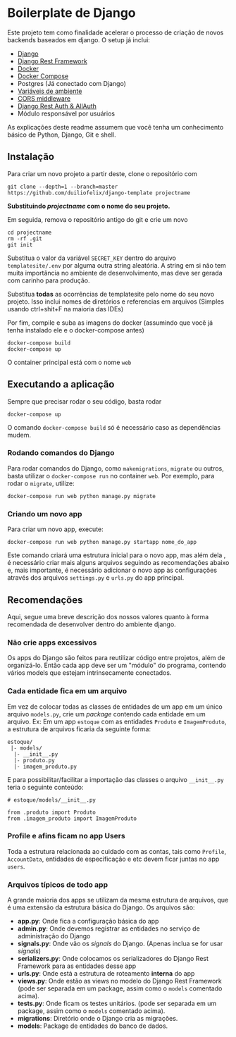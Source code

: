 # Boilerplate de Django

Este projeto tem como finalidade acelerar o processo de criação de novos
backends baseados em django. O setup já inclui:

- [Django](https://docs.djangoproject.com/en/2.2/)
- [Django Rest Framework](https://www.django-rest-framework.org/)
- [Docker](https://docs.docker.com/)
- [Docker Compose](https://docs.docker.com/compose/)
- Postgres (Já conectado com Django)
- [Variáveis de ambiente](https://github.com/joke2k/django-environ)
- [CORS middleware](https://pypi.org/project/django-cors-headers/)
- [Django Rest Auth & AllAuth](https://django-rest-auth.readthedocs.io/)
- Módulo responsável por usuários

As explicações deste readme assumem que você tenha um conhecimento básico de
 Python, Django, Git e shell.

## Instalação
Para criar um novo projeto a partir deste, clone o repositório com
```
git clone --depth=1 --branch=master https://github.com/duiliofelix/django-template projectname
```
**Substituindo _projectname_ com o nome do seu projeto.**

Em seguida, remova o repositório antigo do git e crie um novo
```
cd projectname
rm -rf .git
git init
```

Substitua o valor da variável `SECRET_KEY` dentro do arquivo
 `templatesite/.env` por alguma outra string aleatória. A string em si não tem muita
 importância no ambiente de desenvolvimento, mas deve ser gerada com carinho
 para produção.
 
Substitua **todas** as ocorrências de templatesite pelo nome do seu novo
 projeto. Isso inclui nomes de diretórios e referencias em arquivos (Simples
 usando ctrl+shit+F na maioria das IDEs)
  
Por fim, compile e suba as imagens do docker (assumindo que você já tenha
 instalado ele e o docker-compose antes)
```
docker-compose build
docker-compose up
```
O container principal está com o nome `web`

## Executando a aplicação
Sempre que precisar rodar o seu código, basta rodar
```
docker-compose up
```
O comando `docker-compose build` só é necessário caso as dependências mudem.

### Rodando comandos do Django
Para rodar comandos do Django, como `makemigrations`, `migrate` ou outros,
 basta utilizar o `docker-compose run` no container `web`. Por exemplo, para
 rodar o `migrate`, utilize:
```
docker-compose run web python manage.py migrate
```

### Criando um novo app
Para criar um novo app, execute:
```
docker-compose run web python manage.py startapp nome_do_app
```
Este comando criará uma estrutura inicial para o novo app, mas além dela
, é necessário criar mais alguns arquivos seguindo as recomendações abaixo e,
mais importante, é necessário adicionar o novo app às configurações através
dos arquivos `settings.py` e `urls.py` do app principal.

## Recomendações
Aqui, segue uma breve descrição dos nossos valores quanto à forma recomendada de
 desenvolver dentro do ambiente django.

### Não crie apps excessivos
Os apps do Django são feitos para reutilizar código entre projetos, além de
 organizá-lo. Então cada app deve ser um "módulo" do programa, contendo vários
 models que estejam intrinsecamente conectados.
### Cada entidade fica em um arquivo
Em vez de colocar todas as classes de entidades de um app em um único arquivo
 `models.py`, crie um _package_ contendo cada entidade em um arquivo. Ex:
 Em um app `estoque` com as entidades `Produto` e `ImagemProduto`, a
  estrutura de arquivos ficaria da seguinte forma:
```
estoque/
 |- models/
  |- __init__.py
  |- produto.py
  |- imagem_produto.py  
```
E para possibilitar/facilitar a importação das classes o arquivo `__init__.py`
 teria o seguinte conteúdo:
```
# estoque/models/__init__.py

from .produto import Produto
from .imagem_produto import ImagemProduto
```

### Profile e afins ficam no app Users
Toda a estrutura relacionada ao cuidado com as contas, tais como `Profile`,
 `AccountData`, entidades de especificação e etc devem ficar juntas no app
 `users`.
 
### Arquivos típicos de todo app
A grande maioria dos apps se utilizam da mesma estrutura de arquivos, que
 é uma extensão da estrutura básica do Django. Os arquivos são:
 - **app.py**: Onde fica a configuração básica do app
 - **admin.py**: Onde devemos registrar as entidades no serviço de administração
  do Django
 - **signals.py**: Onde vão os _signals_ do Django. (Apenas inclua se for
  usar _signals_)
 - **serializers.py**: Onde colocamos os serializadores do Django Rest
  Framework para as entidades desse app
 - **urls.py**: Onde está a estrutura de roteamento **interna** do app
 - **views.py**: Onde estão as views no modelo do Django Rest Framework (pode
  ser separada em um package, assim como o `models` comentado acima).
 - **tests.py**: Onde ficam os testes unitários. (pode ser separada em um
  package, assim como o `models` comentado acima).
 - **migrations**: Diretório onde o Django cria as migrações.
 - **models**: Package de entidades do banco de dados.
 